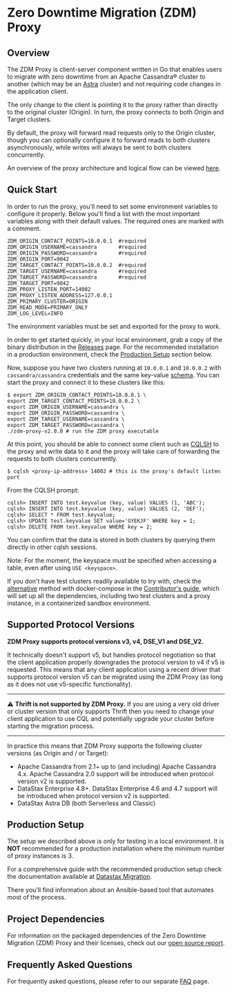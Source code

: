 # Zero Downtime Migration (ZDM) Proxy

## Overview

The ZDM Proxy is client-server component written in Go that enables users to migrate with zero downtime from an Apache
Cassandra&reg; cluster to another (which may be an [Astra](https://astra.datastax.com/) cluster) and not requiring code
changes in the application client.

The only change to the client is pointing it to the proxy rather than directly to the original cluster (Origin). In turn,
the proxy connects to both Origin and Target clusters.

By default, the proxy will forward read requests only to the Origin cluster, though you can optionally configure it to
forward reads to both clusters asynchronously, while writes will always be sent to both clusters concurrently.

An overview of the proxy architecture and logical flow can be viewed [here](https://docs.datastax.com/en/astra-serverless/docs/migrate/introduction.html#migration-workflow).

## Quick Start

In order to run the proxy, you'll need to set some environment variables to configure it properly.
Below you'll find a list with the most important variables along with their default values.
The required ones are marked with a comment.

```shell
ZDM_ORIGIN_CONTACT_POINTS=10.0.0.1  #required
ZDM_ORIGIN_USERNAME=cassandra       #required
ZDM_ORIGIN_PASSWORD=cassandra       #required
ZDM_ORIGIN_PORT=9042
ZDM_TARGET_CONTACT_POINTS=10.0.0.2  #required
ZDM_TARGET_USERNAME=cassandra       #required
ZDM_TARGET_PASSWORD=cassandra       #required
ZDM_TARGET_PORT=9042
ZDM_PROXY_LISTEN_PORT=14002
ZDM_PROXY_LISTEN_ADDRESS=127.0.0.1
ZDM_PRIMARY_CLUSTER=ORIGIN
ZDM_READ_MODE=PRIMARY_ONLY
ZDM_LOG_LEVEL=INFO
```

The environment variables must be set and exported for the proxy to work.

In order to get started quickly, in your local environment, grab a copy of the binary distribution in the
[Releases](https://github.com/datastax/zdm-proxy/releases) page. For the recommended installation in a production
environment, check the [Production Setup](#production-setup) section below. 

Now, suppose you have two clusters running at `10.0.0.1` and `10.0.0.2` with `cassandra/cassandra` credentials
and the same key-value [schema](nb-tests/schema.cql). You can start the proxy and connect it to these clusters like this:

```shell
$ export ZDM_ORIGIN_CONTACT_POINTS=10.0.0.1 \ 
export ZDM_TARGET_CONTACT_POINTS=10.0.0.2 \
export ZDM_ORIGIN_USERNAME=cassandra \
export ZDM_ORIGIN_PASSWORD=cassandra \
export ZDM_TARGET_USERNAME=cassandra \
export ZDM_TARGET_PASSWORD=cassandra \
./zdm-proxy-v2.0.0 # run the ZDM proxy executable
```

At this point, you should be able to connect some client such as [CQLSH](https://downloads.datastax.com/#cqlsh) to the proxy
and write data to it and the proxy will take care of forwarding the requests to both clusters concurrently.

```shell
$ cqlsh <proxy-ip-address> 14002 # this is the proxy's default listen port
```

From the CQLSH prompt:

```cql
cqlsh> INSERT INTO test.keyvalue (key, value) VALUES (1, 'ABC');
cqlsh> INSERT INTO test.keyvalue (key, value) VALUES (2, 'DEF');
cqlsh> SELECT * FROM test.keyvalue;
cqlsh> UPDATE test.keyvalue SET value='GYEKJF' WHERE key = 1;
cqlsh> DELETE FROM test.keyvalue WHERE key = 2;
```
You can confirm that the data is stored in both clusters by querying them directly in other cqlsh sessions.

Note: For the moment, the keyspace must be specified when accessing a table, even after using `USE <keyspace>`.

If you don't have test clusters readily available to try with, check the [alternative](./CONTRIBUTING.md#running-on-localhost-with-docker-compose) method with docker-compose in the
[Contributor's guide](./CONTRIBUTING.md), which will set up all the dependencies, including two test clusters and a proxy instance, in a
containerized sandbox environment.

## Supported Protocol Versions

**ZDM Proxy supports protocol versions v3, v4, DSE_V1 and DSE_V2.**

It technically doesn't support v5, but handles protocol negotiation so that the client application properly downgrades
the protocol version to v4 if v5 is requested. This means that any client application using a recent driver that supports
protocol version v5 can be migrated using the ZDM Proxy (as long as it does not use v5-specific functionality).

---
:warning: **Thrift is not supported by ZDM Proxy.** If you are using a very old driver or cluster version that only supports Thrift
then you need to change your client application to use CQL and potentially upgrade your cluster before starting the 
migration process.

---

In practice this means that ZDM Proxy supports the following cluster versions (as Origin and / or Target):

- Apache Cassandra from 2.1+ up to (and including) Apache Cassandra 4.x. Apache Cassandra 2.0 support will be introduced 
when protocol version v2 is supported.
- DataStax Enterprise 4.8+. DataStax Enterprise 4.6 and 4.7 support will be introduced when protocol version v2 is supported.
- DataStax Astra DB (both Serverless and Classic)

## Production Setup

The setup we described above is only for testing in a local environment. It is **NOT** recommended for a production
installation where the minimum number of proxy instances is 3.

For a comprehensive guide with the recommended production setup check the documentation available at
[Datastax Migration](https://docs.datastax.com/en/astra-serverless/docs/migrate/introduction.html).

There you'll find information about an Ansible-based tool that automates most of the process.

## Project Dependencies

For information on the packaged dependencies of the Zero Downtime Migration (ZDM) Proxy and their licenses, check out our [open source report](https://app.fossa.com/reports/ccfe72e5-68ea-4c02-ad48-d92061e6d0b0).

## Frequently Asked Questions

For frequently asked questions, please refer to our separate [FAQ](https://docs.datastax.com/en/astra-serverless/docs/migrate/faqs.html) page.

